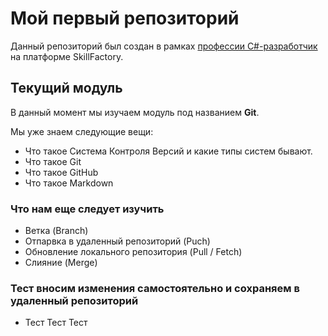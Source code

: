 # Мой первый репозиторий

Данный репозиторий был создан в рамках [профессии C#-разработчик](https://skillfactory.ru/csharp) на платформе SkillFactory.

## Текущий модуль
В данный момент мы изучаем модуль под названием **Git**.

Мы уже знаем следующие вещи:
* Что такое Система Контроля Версий и какие типы систем бывают.
* Что такое Git
* Что такое GitHub
* Что такое Markdown

### Что нам еще следует изучить

* Ветка (Branch)
* Отпарвка в удаленный репозиторий  (Puch)
* Обновление локального репозитория (Pull / Fetch)
* Слияние (Merge)

### Тест вносим изменения самостоятельно и сохраняем в удаленный репозиторий 
* Тест Тест Тест 